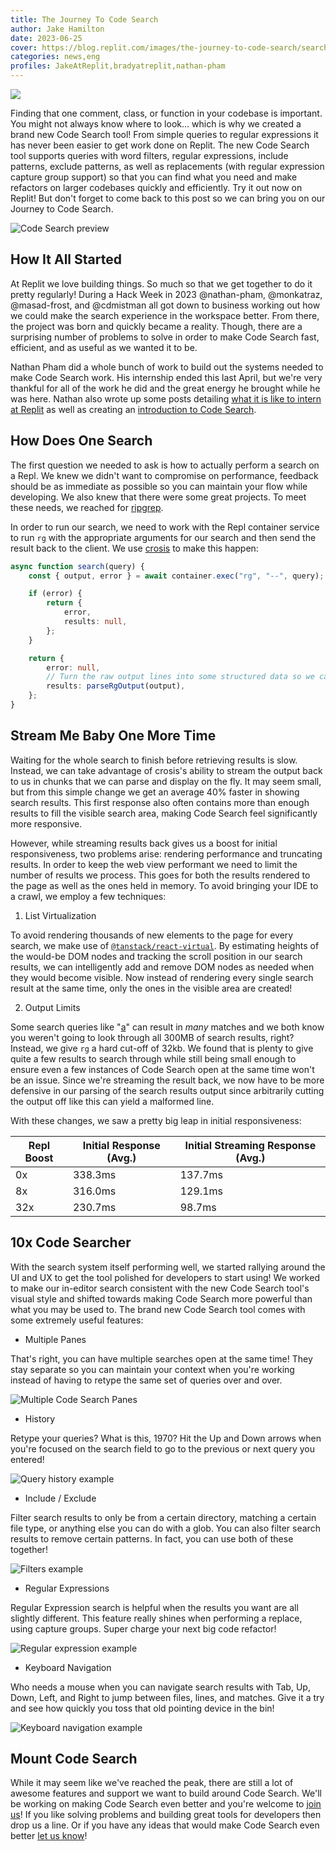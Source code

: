 ```yaml
---
title: The Journey To Code Search
author: Jake Hamilton
date: 2023-06-25
cover: https://blog.replit.com/images/the-journey-to-code-search/search-computer.png
categories: news,eng
profiles: JakeAtReplit,bradyatreplit,nathan-pham
---
```


![](https://blog.replit.com/images/the-journey-to-code-search/search-computer.png)

Finding that one comment, class, or function in your codebase is important. You might not always know where to look... which
is why we created a brand new Code Search tool! From simple queries to regular expressions it has never been easier to get
work done on Replit. The new Code Search tool supports queries with word filters, regular expressions, include patterns,
exclude patterns, as well as replacements (with regular expression capture group support) so that you can find what you
need and make refactors on larger codebases quickly and efficiently. Try it out now on Replit! But don't forget to come
back to this post so we can bring you on our Journey to Code Search.

![Code Search preview](https://blog.replit.com/images/the-journey-to-code-search/code-search-preview.png)

## How It All Started

At Replit we love building things. So much so that we get together to do it pretty regularly! During a Hack Week in 2023
@nathan-pham, @monkatraz, @masad-frost, and @cdmistman all got down to business working out how we could make the search
experience in the workspace better. From there, the project was born and quickly became a reality. Though, there are a
surprising number of problems to solve in order to make Code Search fast, efficient, and as useful as we wanted it to be.

Nathan Pham did a whole bunch of work to build out the systems needed to make Code Search work. His internship ended this
last April, but we're very thankful for all of the work he did and the great energy he brought while he was here. Nathan
also wrote up some posts detailing [what it is like to intern at Replit](https://blog.replit.com/internship-experience-at-replit) as well as creating
an [introduction to Code Search](https://introducing-code-search.util.repl.co/).

## How Does One Search

The first question we needed to ask is how to actually perform a search on a Repl. We knew we didn't want to compromise on
performance, feedback should be as immediate as possible so you can maintain your flow while developing. We also knew that
there were some great projects. To meet these needs, we reached for [ripgrep](https://github.com/BurntSushi/ripgrep).

In order to run our search, we need to work with the Repl container service to run `rg` with the appropriate arguments
for our search and then send the result back to the client. We use [crosis](https://github.com/replit/crosis) to make
this happen:

```typescript
async function search(query) {
	const { output, error } = await container.exec("rg", "--", query);

	if (error) {
		return {
			error,
			results: null,
		};
	}

	return {
		error: null,
		// Turn the raw output lines into some structured data so we can display it in the search results.
		results: parseRgOutput(output),
	};
}
```

## Stream Me Baby One More Time

Waiting for the whole search to finish before retrieving results is slow. Instead, we can take advantage of crosis's ability to
stream the output back to us in chunks that we can parse and display on the fly. It may seem small, but from this simple change
we get an average 40% faster in showing search results. This first response also often contains more than enough results to fill
the visible search area, making Code Search feel significantly more responsive.

However, while streaming results back gives us a boost for initial responsiveness, two problems arise: rendering performance and
truncating results. In order to keep the web view performant we need to limit the number of results we process. This goes for
both the results rendered to the page as well as the ones held in memory. To avoid bringing your IDE to a crawl, we employ a few
techniques:

1. List Virtualization

To avoid rendering thousands of new elements to the page for every search, we make use of [`@tanstack/react-virtual`](https://github.com/TanStack/virtual).
By estimating heights of the would-be DOM nodes and tracking the scroll position in our search results, we can intelligently add
and remove DOM nodes as needed when they would become visible. Now instead of rendering every single search result at the same
time, only the ones in the visible area are created!

2. Output Limits

Some search queries like "[a](https://www.youtube.com/shorts/GDHbHhIgiFk)" can result in _many_ matches and we both know you weren't going
to look through all 300MB of search results, right? Instead, we give `rg` a hard cut-off of 32kb. We found that is plenty to give
quite a few results to search through while still being small enough to ensure even a few instances of Code Search open at the
same time won't be an issue. Since we're streaming the result back, we now have to be more defensive in our parsing of the search
results output since arbitrarily cutting the output off like this can yield a malformed line.

With these changes, we saw a pretty big leap in initial responsiveness:

| Repl Boost | Initial Response (Avg.) | Initial Streaming Response (Avg.) |
| ---------- | ----------------------- | --------------------------------- |
| 0x         | 338.3ms                 | 137.7ms                           |
| 8x         | 316.0ms                 | 129.1ms                           |
| 32x        | 230.7ms                 | 98.7ms                            |

## 10x Code Searcher

With the search system itself performing well, we started rallying around the UI and UX to get the tool polished for developers to
start using! We worked to make our in-editor search consistent with the new Code Search tool's visual style and shifted towards making
Code Search more powerful than what you may be used to. The brand new Code Search tool comes with some extremely useful features:

- Multiple Panes

That's right, you can have multiple searches open at the same time! They stay separate so you can maintain your context when you're
working instead of having to retype the same set of queries over and over.

![Multiple Code Search Panes](https://blog.replit.com/images/the-journey-to-code-search/multiple-panes.png)

- History

Retype your queries? What is this, 1970? Hit the Up and Down arrows when you're focused on the search field to go to the previous or
next query you entered!

![Query history example](https://blog.replit.com/images/the-journey-to-code-search/query-history.gif)

- Include / Exclude

Filter search results to only be from a certain directory, matching a certain file type, or anything else you can do with a glob. You
can also filter search results to remove certain patterns. In fact, you can use both of these together!

![Filters example](https://blog.replit.com/images/the-journey-to-code-search/filters.gif)

- Regular Expressions

Regular Expression search is helpful when the results you want are all slightly different. This feature really shines when performing a
replace, using capture groups. Super charge your next big code refactor!

![Regular expression example](https://blog.replit.com/images/the-journey-to-code-search/regex-replace.gif)

- Keyboard Navigation

Who needs a mouse when you can navigate search results with Tab, Up, Down, Left, and Right to jump between files, lines, and matches.
Give it a try and see how quickly you toss that old pointing device in the bin!

![Keyboard navigation example](https://blog.replit.com/images/the-journey-to-code-search/keyboard-navigation.gif)

## Mount Code Search

While it may seem like we've reached the peak, there are still a lot of awesome features and support we want to build around Code Search. We'll be
working on making Code Search even better and you're welcome to [join us](https://replit.com/site/careers)! If you like solving problems and building great tools for
developers then drop us a line. Or if you have any ideas that would make Code Search even better [let us know](https://ask.replit.com)!
